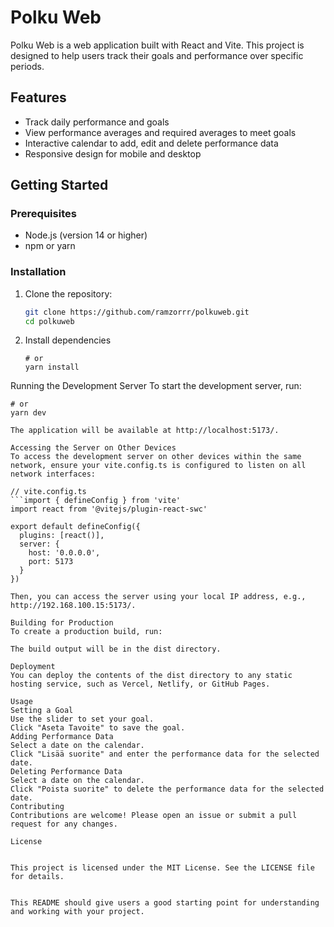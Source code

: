# Polku Web

Polku Web is a web application built with React and Vite. This project is designed to help users track their goals and performance over specific periods.

## Features

- Track daily performance and goals
- View performance averages and required averages to meet goals
- Interactive calendar to add, edit and delete performance data
- Responsive design for mobile and desktop

## Getting Started

### Prerequisites

- Node.js (version 14 or higher)
- npm or yarn

### Installation

1. Clone the repository:

   ```sh
   git clone https://github.com/ramzorrr/polkuweb.git
   cd polkuweb
   
   
2. Install dependencies
   ```npm install
   # or
   yarn install

Running the Development Server
To start the development server, run:
```npm run dev
# or
yarn dev

The application will be available at http://localhost:5173/.

Accessing the Server on Other Devices
To access the development server on other devices within the same network, ensure your vite.config.ts is configured to listen on all network interfaces:

// vite.config.ts
```import { defineConfig } from 'vite'
import react from '@vitejs/plugin-react-swc'

export default defineConfig({
  plugins: [react()],
  server: {
    host: '0.0.0.0',
    port: 5173
  }
})

Then, you can access the server using your local IP address, e.g., http://192.168.100.15:5173/.

Building for Production
To create a production build, run:

The build output will be in the dist directory.

Deployment
You can deploy the contents of the dist directory to any static hosting service, such as Vercel, Netlify, or GitHub Pages.

Usage
Setting a Goal
Use the slider to set your goal.
Click "Aseta Tavoite" to save the goal.
Adding Performance Data
Select a date on the calendar.
Click "Lisää suorite" and enter the performance data for the selected date.
Deleting Performance Data
Select a date on the calendar.
Click "Poista suorite" to delete the performance data for the selected date.
Contributing
Contributions are welcome! Please open an issue or submit a pull request for any changes.

License


This project is licensed under the MIT License. See the LICENSE file for details.


This README should give users a good starting point for understanding and working with your project.


